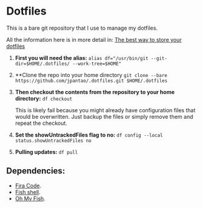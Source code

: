 # Dotfiles
 This is a bare git repository that I use to manage my dotfiles.

All the information here is in more detail in: [The best way to store your dotfiles](https://www.atlassian.com/git/tutorials/dotfiles)

1. **First you will need the alias:**
   `alias df="/usr/bin/git --git-dir=$HOME/.dotfiles/ --work-tree=$HOME"`

1. **Clone the repo into your home directory
   `git clone --bare  https://github.com/jpantao/.dotfiles.git $HOME/.dotfiles`

1. **Then checkout the contents from the repository to your home directory:**
   `df checkout`

   This is likely fail because you might already have configuration files that would be overwritten. Just backup the files or simply remove them and repeat the checkout.

1. **Set the showUntrackedFiles flag to no:**
   `df config --local status.showUntrackedFiles no`

1. **Pulling updates:**
   `df pull`


## Dependencies:
   - [Fira Code](https://github.com/tonsky/FiraCode).
   - [Fish shell](https://fishshell.com/).
   - [Oh My Fish](https://github.com/oh-my-fish/oh-my-fish).